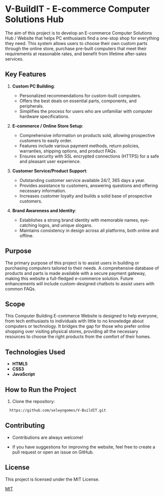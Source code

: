 # V-BuildIT - E-commerce Computer Solutions Hub

The aim of this project is to develop an E-commerce Computer Solutions Hub / Website that helps PC enthusiasts find a one-stop shop for everything they need. This system allows users to choose their own custom parts through the online store, purchase pre-built computers that meet their requirements at reasonable rates, and benefit from lifetime after-sales services.

## Key Features

1. **Custom PC Building**:
   - Personalized recommendations for custom-built computers.
   - Offers the best deals on essential parts, components, and peripherals.
   - Simplifies the process for users who are unfamiliar with computer hardware specifications.

2. **E-commerce / Online Store Setup**:
   - Comprehensive information on products sold, allowing prospective customers to easily order.
   - Features include various payment methods, return policies, warranties, shipping options, and product FAQs.
   - Ensures security with SSL encrypted connections (HTTPS) for a safe and pleasant user experience.

3. **Customer Service/Product Support**:
   - Outstanding customer service available 24/7, 365 days a year.
   - Provides assistance to customers, answering questions and offering necessary information.
   - Increases customer loyalty and builds a solid base of prospective customers.

4. **Brand Awareness and Identity**:
   - Establishes a strong brand identity with memorable names, eye-catching logos, and unique slogans.
   - Maintains consistency in design across all platforms, both online and offline.

## Purpose

The primary purpose of this project is to assist users in building or purchasing computers tailored to their needs. A comprehensive database of products and parts is made available with a secure payment gateway, making this website a full-fledged e-commerce solution. Future enhancements will include custom-designed chatbots to assist users with common FAQs.

## Scope

This Computer Building E-commerce Website is designed to help everyone, from tech enthusiasts to individuals with little to no knowledge about computers or technology. It bridges the gap for those who prefer online shopping over visiting physical stores, providing all the necessary resources to choose the right products from the comfort of their homes.

## Technologies Used

- **HTML5**
- **CSS3**
- **JavaScript**

## How to Run the Project

1. Clone the repository:
```bash
  https://github.com/selwyngomes/V-BuildIT.git
```
## Contributing

- Contributions are always welcome!

- If you have suggestions for improving the website, feel free to create a pull request or open an issue on GitHub.

## License

This project is licensed under the MIT License.

[MIT](https://choosealicense.com/licenses/mit/)
